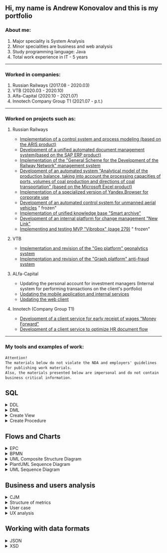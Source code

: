 ## Hi, my name is Andrew Konovalov and this is my portfolio

### About me:

1. Major speciality is System Analysis
2. Minor specialities are business and web analysis
3. Study programming language: Java
4. Total work experience in IT - 5 years

_______________

### Worked in companies:

1. Russian Railways (2017.08 - 2020.03)
2. VTB (2020.03 - 2020.10)
3. Alfa-Capital (2020.10 - 2021.07)
4. Innotech Company Group T1 (2021.07 - p.t.)

_______________

### Worked on projects such as:

1. Russian Railways
   * [Implementation of a control system and process modeling (based on the ARIS product)](https://cssrzd.ru/news/asu-bm.html)
   * [Development of a unified automated document management system(based on the SAP ERP product)](https://tekora.ru/proekty/easd-rzhd/)
   * [Implementation of the "General Scheme for the Development of the Railway Network" management system](http://iert.com.ru/general_sxem.html)
   * [Development of an automated system "Analytical model of the production balance, taking into account the processing capacities of ports, volumes of coal production and directions of coal transportation" (based on the Microsoft Excel product)](https://vgudok.com/lenta/pryamoy-ugol-rzhd-holding-zapuskaet-sistemu-raschyota-perevozok-uglya-kotoraya-pomozhet-no-ne)
   * [Implementation of a specialized version of Yandex.Browser for corporate use](https://www.tadviser.ru/index.php/%D0%9F%D1%80%D0%BE%D0%B5%D0%BA%D1%82:%D0%A0%D0%BE%D1%81%D1%81%D0%B8%D0%B9%D1%81%D0%BA%D0%B8%D0%B5_%D0%B6%D0%B5%D0%BB%D0%B5%D0%B7%D0%BD%D1%8B%D0%B5_%D0%B4%D0%BE%D1%80%D0%BE%D0%B3%D0%B8_(%D0%A0%D0%96%D0%94)_(%D0%AF%D0%BD%D0%B4%D0%B5%D0%BA%D1%81.%D0%91%D1%80%D0%B0%D1%83%D0%B7%D0%B5%D1%80))
   * [Development of an automated control system for unmanned aerial vehicles](https://www.cnews.ru/news/top/2020-05-29_rzhd_zastoporili_start_sozdaniya) "
     frozen"
   * [Implementation of unified knowledge base "Smart archive"](https://archive.systems/baza-znaniy-rzd)
   * [Development of an internal platform for change management "New Link"](https://team.rzd.ru/students/projects/3)
   * [Implementing and testing MVP "Vibrobox" (page 279)](http://inno-sbornik.extech.ru/docs/sbornik/sborn_2015_3.pdf) "
     frozen"

2. VTB
   * [Implementation and revision of the "Geo platform" geonalytics system](https://www.vtb.ru/o-banke/press-centr/novosti-i-press-relizy/2020/08/2020-08-11-sovmestnoe-predpriyatie-vtb-i-rostelekoma-vnedryaet-pervuyu-v-rossii-universalnuyu-platfo/)
   * [Implementation and revision of the "Graph platform" anti-fraud system](https://habr.com/ru/company/vtb/blog/524454/)

3. ALfa-Capital
   * Updating the personal account for investment managers (Internal system for performing transactions on the client's
     portfolio)
   * [Updating the mobile application and internal services](https://www.cnews.ru/news/line/2021-09-21_uk_alfakapital_rasshirila)
   * [Updating the web client](https://my.alfacapital.ru/)

4. Innotech (Company Group T1)
   * [Development of a client service for early receipt of wages "Money Forward"](https://www.vtb.ru/o-banke/press-centr/novosti-i-press-relizy/2021/07/2021-07-22-klienty-vtb-smogut-poluchat-zarplatu-v-lyuboy-den/)
   * [Development of a client service to optimize HR document flow](https://www.cnews.ru/news/line/2021-08-12_vtb_otsifruet_kadrovyj_dokumentooborot)

_______________

### My tools and examples of work:

```
Attention! 
The materials below do not violate the NDA and employers' guidelines for publishing work materials.
Also, the materials presented below are impersonal and do not contain business critical information.
```

## SQL

<details><summary>DDL</summary>

```sql
drop table if exists categories;
create table categories
(
   id    bigserial primary key,
   title varchar(256)
);

drop table if exists products;
create table products
(
   id          bigserial primary key,
   title       varchar(256),
   price       int,
   category_id bigint REFERENCES categories (id)
);

drop table if exists users;
create table users
(
   id         bigserial primary key,
   first_name varchar(80) not null,
   last_name  varchar(80) not null,
   username   varchar(30) not null,
   password   varchar(80) not null,
   email      varchar(50) unique,
   created_at timestamp default current_timestamp,
   updated_at timestamp default current_timestamp
);

drop table if exists roles;
create table roles
(
   id         bigserial primary key,
   name       varchar(50) not null,
   created_at timestamp default current_timestamp,
   updated_at timestamp default current_timestamp
);

drop table if exists users_roles;
create table users_roles
(
   user_id bigint not null references users (id),
   role_id bigint not null references roles (id),
   primary key (user_id, role_id)
);

drop table if exists orders;
create table orders
(
   id      bigserial primary key,
   user_id bigint references users (id),
   address varchar(255),
   phone   varchar(255),
   price   integer

);

drop table if exists order_items;
create table order_items
(
   id                bigserial primary key,
   order_id          bigint references orders (id),
   product_id        bigint references products (id),
   quantity          integer,
   price_per_product integer,
   price             integer

);

```

</details>

<details><summary>DML</summary>

```sql
insert into products (title, price, category_id)
values ('Bread', 25, 1),
       ('Milk', 80, 1),
       ('Meat', 100, 1),
       ('Juice', 30, 1),
       ('Egg', 50, 1),
       ('Pasta', 40, 1),
       ('Banana', 30, 1),
       ('Cheese', 230, 1),
       ('Rice', 100, 1),
       ('Yoghurt', 60, 1),
       ('Fish', 300, 1),
       ('Nuts', 10, 1),
       ('Chips', 40, 1),
       ('Biscuits', 500, 1),
       ('Ice cream', 55, 1),
       ('Rolls', 335, 1),
       ('Cordial', 255, 1),
       ('Mineral Water', 155, 1),
       ('Pancake', 100, 1),
       ('Butter', 20, 1);


select dp.dept_name, ROUND(AVG(sa.salary), 2) as avg_salary
from salaries as sa,
     dept_emp as de,
     departments as dp
where de.emp_no = sa.emp_no
  and sa.to_date = '9999-01-01'
  and de.dept_no = dp.dept_no
group by de.dept_no, dp.dept_name
order by de.dept_no asc;


select CONCAT(emp.first_name, ', ', emp.last_name) as full_name, MAX(sa.salary) as max_salary
from employees as emp,
     salaries as sa
where emp.emp_no = sa.emp_no
group by full_name
order by max_salary ASC;

select ct.city_id, ct.title_ru, ct.area_ru, rg.region_id, rg.title_ru, cr.country_id, cr.title_ru
from _cities as ct
        left join _countries as cr on cr.country_id = ct.country_id
        left join _regions as rg on rg.country_id = ct.country_id
where ct.title_ru like "Москва"
  and cr.title_ru like "Росс%"
  and rg.title_ru like "Калинин%";
```

</details>


<details><summary>Create View</summary>

```sql 

select @@sql_mode; set @@sql_mode='';
/* формируем скрипт для создание представления view и тестируем */
select 
ee.emp_no,
ee.birth_date,
concat(ee.first_name,' ',ee.last_name) as full_name,
min('women') as gender, ## костыль, чтобы не вкл в группировку это поле
ee.hire_date,
min(if(d.to_date='9999-01-01',d.dept_no,'NO WORK')) tek_dept_no, ## текущий отдел тоже чтобы не включать в группировку
GROUP_CONCAT(DISTINCT t.title  ORDER BY t.emp_no ASC SEPARATOR ', ') title, ## все занимаемые долж-и
GROUP_CONCAT(DISTINCT d.dept_no  ORDER BY d.emp_no ASC SEPARATOR ', ') dept_no ## все отделы в которых работала
from
employees as ee
inner join titles t using(emp_no)
inner join dept_emp d using(emp_no) ## отделы
where ee.gender='F' 
group by ee.emp_no,
ee.birth_date,
full_name,
ee.hire_date;

select * from women_title_dept;

/* создание view */
create or replace view women_title_dept as 
select 
ee.emp_no,
ee.birth_date,
concat(ee.first_name,' ',ee.last_name) full_name,
'women' gender,
ee.hire_date,
min(if(d.to_date='9999-01-01',d.dept_no,'NO WORK')) tek_dept_no,
GROUP_CONCAT(DISTINCT t.title  ORDER BY t.emp_no ASC SEPARATOR ', ') title,
GROUP_CONCAT(DISTINCT d.dept_no  ORDER BY d.emp_no ASC SEPARATOR ', ') dept_no
from
employees ee
inner join titles t using(emp_no)
inner join dept_emp d using(emp_no)
where ee.gender='F'
group by ee.emp_no,
ee.birth_date,
full_name,
hire_date
;

/* тестирование */ 
select GROUP_CONCAT(DISTINCT d.dept_no  ORDER BY d.emp_no ASC SEPARATOR ', ') from dept_emp as d
where d.emp_no = 10010;

```
</details>


<details><summary>Create Procedure</summary>

```sql
drop procedure if exists perevod ;
delimiter //
create procedure perevod(in empl_id int, in dept_new char(4),in hire_date_p date)
begin
declare exit handler for sqlexception
begin
rollback;
select 'что то пошло не так';
end;
start transaction;
if( hire_date_p is null ) then set hire_date_p=curdate();
end if;
UPDATE dept_emp SET to_date = hire_date_p WHERE (emp_no = empl_id) and (to_date = '9999-01-01');
insert dept_emp set emp_no=empl_id, dept_no=dept_new,from_date =hire_date_p,to_date='9999-01-01';
commit;
end//
delimiter ;

call perevod(10001,'d010',null);
```

</details>

## Flows and Charts

<details><summary>EPC</summary>

![page](/schemes/epc_example-1.png)

</details>

<details><summary>BPMN</summary>

![page](/schemes/bpmn_example.png)

</details>

<details><summary>UML Composite Structure Diagram</summary>

![page](/schemes/javauml.png)

</details>

<details><summary>PlantUML Sequence Diagram</summary>

![page](/schemes/plant_UML_sequence.svg)

</details>

<details><summary>UML Sequence Diagram</summary>

![page](/schemes/sequence_example.png)

</details>


## Business and users analysis

<details><summary>CJM</summary>

![page](/images/pad_cjm.jpg)

</details>

<details><summary>Structure of metrics</summary>

![page](/templates/metrics.png)

</details>

<details><summary>User case</summary>

![page](/templates/cases.png)

</details>

<details><summary>UX analysis</summary>

![page](/templates/ux_audit.pdf)

</details>

## Working with data formats

<details><summary>JSON</summary>

```json

/*GET .screen-information */

{
  "header": {
    "title": "",
    "description": ""
  },
  "mainBenefit": {
    "benefit": [
      {
        "iconName": "",
        "title": ""
      },
      {
        "iconName": "",

        "title": ""

      },
    ],
    "description": "",
    "containerText": "",
    "disclaimer": ""
  },
  "howIsWork": {
    "list": [
      {
        "orderNumber": ,
        "title": ""
      },
    ],
    "disclaimer": "",
    "containerText": ""
  },
  "agreement": {
    "title": "",
    "docUrl": ""
  }
}

```

</details>

<details><summary>XSD</summary>

```xml

<?xml version="1.0" encoding="utf-8" ?>
<xs:schema
        xmlns:xs="http://www.w3.org/2001/XMLSchema"
        xmlns:tns="http://www.test.com/webapp/springapp/ws/products"
        targetNamespace="http://www.test.com/webapp/springapp/ws/products" elementFormDefault="qualified">

    <xs:element name="getAllProductsRequest">
        <xs:complexType/>
    </xs:element>


    <xs:element name="getAllProductsResponse">
        <xs:complexType>
            <xs:sequence>
                <xs:element name="products" maxOccurs="unbounded" type="tns:product"/>
            </xs:sequence>
        </xs:complexType>
    </xs:element>

    <xs:complexType name="product">
        <xs:sequence>
            <xs:element name="id" type="xs:long"/>
            <xs:element name="title" type="xs:string"/>
            <xs:element name="price" type="xs:int"/>
            <xs:element name="categoryTitle" type="xs:string"/>
        </xs:sequence>
    </xs:complexType>
</xs:schema>

```

</details>
